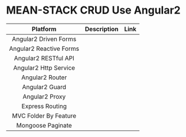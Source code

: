 # MEAN-STACK CRUD Use Angular2

 
| Platform                          | Description                                 | Link                             |
|:---------------------------------:|:-------------------------------------------:|:-----------------------------------|
| Angular2 Driven Forms |                                           |                         |
| Angular2 Reactive Forms              |                                             |                                    |
| Angular2 RESTful API              |                                             |                                    |
| Angular2 Http Service             |                                             |                                    |
| Angular2 Router              |                                             |                                    |
| Angular2 Guard             |                                             |                                    |
| Angular2 Proxy              |                                             |                                    |
| Express Routing            |                                             |                                    |
| MVC Folder By Feature             |                                             |                                    |
| Mongoose Paginate            |                                             |                                    |